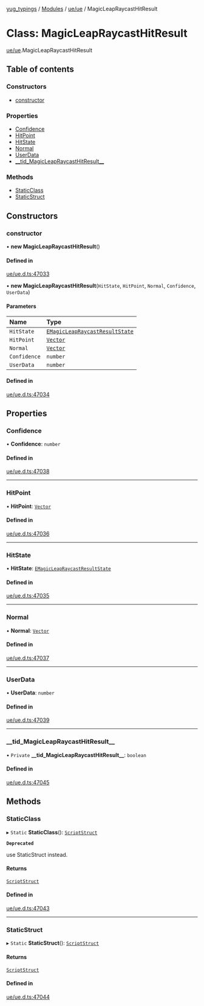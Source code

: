 [yug_typings](../README.md) / [Modules](../modules.md) / [ue/ue](../modules/ue_ue.md) / MagicLeapRaycastHitResult

# Class: MagicLeapRaycastHitResult

[ue/ue](../modules/ue_ue.md).MagicLeapRaycastHitResult

## Table of contents

### Constructors

- [constructor](ue_ue.MagicLeapRaycastHitResult.md#constructor)

### Properties

- [Confidence](ue_ue.MagicLeapRaycastHitResult.md#confidence)
- [HitPoint](ue_ue.MagicLeapRaycastHitResult.md#hitpoint)
- [HitState](ue_ue.MagicLeapRaycastHitResult.md#hitstate)
- [Normal](ue_ue.MagicLeapRaycastHitResult.md#normal)
- [UserData](ue_ue.MagicLeapRaycastHitResult.md#userdata)
- [\_\_tid\_MagicLeapRaycastHitResult\_\_](ue_ue.MagicLeapRaycastHitResult.md#__tid_magicleapraycasthitresult__)

### Methods

- [StaticClass](ue_ue.MagicLeapRaycastHitResult.md#staticclass)
- [StaticStruct](ue_ue.MagicLeapRaycastHitResult.md#staticstruct)

## Constructors

### constructor

• **new MagicLeapRaycastHitResult**()

#### Defined in

[ue/ue.d.ts:47033](https://github.com/YugMetaverse/yug_typings/blob/b7d9b19/ue/ue.d.ts#L47033)

• **new MagicLeapRaycastHitResult**(`HitState`, `HitPoint`, `Normal`, `Confidence`, `UserData`)

#### Parameters

| Name | Type |
| :------ | :------ |
| `HitState` | [`EMagicLeapRaycastResultState`](../enums/ue_ue.EMagicLeapRaycastResultState.md) |
| `HitPoint` | [`Vector`](ue_ue_s.Vector.md) |
| `Normal` | [`Vector`](ue_ue_s.Vector.md) |
| `Confidence` | `number` |
| `UserData` | `number` |

#### Defined in

[ue/ue.d.ts:47034](https://github.com/YugMetaverse/yug_typings/blob/b7d9b19/ue/ue.d.ts#L47034)

## Properties

### Confidence

• **Confidence**: `number`

#### Defined in

[ue/ue.d.ts:47038](https://github.com/YugMetaverse/yug_typings/blob/b7d9b19/ue/ue.d.ts#L47038)

___

### HitPoint

• **HitPoint**: [`Vector`](ue_ue_s.Vector.md)

#### Defined in

[ue/ue.d.ts:47036](https://github.com/YugMetaverse/yug_typings/blob/b7d9b19/ue/ue.d.ts#L47036)

___

### HitState

• **HitState**: [`EMagicLeapRaycastResultState`](../enums/ue_ue.EMagicLeapRaycastResultState.md)

#### Defined in

[ue/ue.d.ts:47035](https://github.com/YugMetaverse/yug_typings/blob/b7d9b19/ue/ue.d.ts#L47035)

___

### Normal

• **Normal**: [`Vector`](ue_ue_s.Vector.md)

#### Defined in

[ue/ue.d.ts:47037](https://github.com/YugMetaverse/yug_typings/blob/b7d9b19/ue/ue.d.ts#L47037)

___

### UserData

• **UserData**: `number`

#### Defined in

[ue/ue.d.ts:47039](https://github.com/YugMetaverse/yug_typings/blob/b7d9b19/ue/ue.d.ts#L47039)

___

### \_\_tid\_MagicLeapRaycastHitResult\_\_

• `Private` **\_\_tid\_MagicLeapRaycastHitResult\_\_**: `boolean`

#### Defined in

[ue/ue.d.ts:47045](https://github.com/YugMetaverse/yug_typings/blob/b7d9b19/ue/ue.d.ts#L47045)

## Methods

### StaticClass

▸ `Static` **StaticClass**(): [`ScriptStruct`](ue_ue.ScriptStruct.md)

**`Deprecated`**

use StaticStruct instead.

#### Returns

[`ScriptStruct`](ue_ue.ScriptStruct.md)

#### Defined in

[ue/ue.d.ts:47043](https://github.com/YugMetaverse/yug_typings/blob/b7d9b19/ue/ue.d.ts#L47043)

___

### StaticStruct

▸ `Static` **StaticStruct**(): [`ScriptStruct`](ue_ue.ScriptStruct.md)

#### Returns

[`ScriptStruct`](ue_ue.ScriptStruct.md)

#### Defined in

[ue/ue.d.ts:47044](https://github.com/YugMetaverse/yug_typings/blob/b7d9b19/ue/ue.d.ts#L47044)
